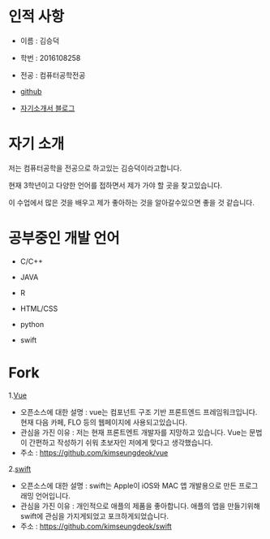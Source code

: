 # 인적 사항
- 이름 : 김승덕

- 학번 : 2016108258

- 전공 : 컴퓨터공학전공

- [github](https://github.com/kimseungdeok)

- [자기소개서 블로그](https://kimseungdeok.github.io/my-blog/)

# 자기 소개
저는 컴퓨터공학을 전공으로 하고있는 김승덕이라고합니다. 

현재 3학년이고 다양한 언어를 접하면서 제가 가야 할 곳을 찾고있습니다. 

이 수업에서 많은 것을 배우고 제가 좋아하는 것을 알아갈수있으면 좋을 것 같습니다.

# 공부중인 개발 언어
- C/C++ 

- JAVA

- R

- HTML/CSS

- python

- swift

# Fork

1.[Vue](https://github.com/kimseungdeok/vue)  
- 오픈소스에 대한 설명 : vue는 컴포넌트 구조 기반 프론트엔드 프레임워크입니다. 현재 다음 카페, FLO 등의 웹페이지에 사용되고있습니다.
- 관심을 가진 이유 : 저는 현재 프론트엔트 개발자를 지망하고 있습니다. Vue는 문법이 간편하고 작성하기 쉬워 초보자인 저에게 맞다고 생각했습니다. 
- 주소 : https://github.com/kimseungdeok/vue

2.[swift](https://github.com/kimseungdeok/swift)
- 오픈소스에 대한 설명 : swift는 Apple이 iOS와 MAC 앱 개발용으로 만든 프로그래밍 언어입니다. 
- 관심을 가진 이유 : 개인적으로 애플의 제품을 좋아합니다. 애플의 앱을 만들기위해 swift에 관심을 가지게되었고 포크하게되었습니다.
- 주소 : https://github.com/kimseungdeok/swift